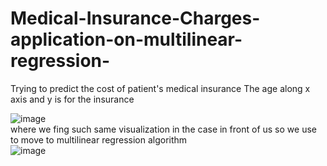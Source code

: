 # Medical-Insurance-Charges-application-on-multilinear-regression-
Trying to predict the cost of patient's medical insurance 
The age along x axis and y is for the insurance <br />

![image](https://user-images.githubusercontent.com/77600063/169660080-8fd3fb05-3479-47a1-a45f-713ec0ab04a1.png)<br />
where we fing such same visualization in the case in front of us so we use to move to multilinear regression algorithm <br />
![image](https://user-images.githubusercontent.com/77600063/169657894-e316deab-a8dc-4b8c-951d-5afda9e1d483.png)
